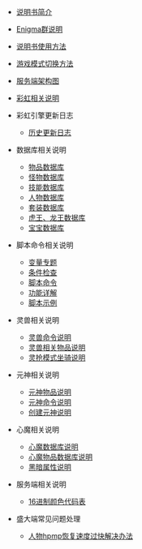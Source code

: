 

- [说明书简介](home.md)
- [Enigma群说明](/eghelp.md)
- [说明书使用方法](/00/uplist.md)
- [游戏模式切换方法](/00/uplist.md)
- [服务端架构图](/00/uplist.md)
- [彩虹相关说明](/00/uplist.md)

- 彩虹引擎更新日志
  - [历史更新日志](/00/uplist.md)

- 数据库相关说明
  - [物品数据库](/00/uplist.md)
  - [怪物数据库](/00/uplist.md)
  - [技能数据库](/00/uplist.md)
  - [人物数据库](/00/uplist.md)
  - [套装数据库](/00/uplist.md)
  - [虎王、龙王数据库](/00/uplist.md)
  - [宝宝数据库](/00/uplist.md)

- 脚本命令相关说明
  - [变量专题](/00/uplist.md)
  - [条件检查](/00/uplist.md)
  - [脚本命令](/00/uplist.md)
  - [功能详解](/00/uplist.md)
  - [脚本示例](/00/uplist.md)
- 灵兽相关说明
  - [灵兽命令说明](/00/uplist.md)
  - [灵兽相关物品说明](/00/uplist.md)
  - [灵抢模式坐骑说明](/00/uplist.md)

- 元神相关说明
  - [元神物品说明](/00/uplist.md)
  - [元神命令说明](/00/uplist.md)
  - [创建元神说明](/00/uplist.md)

- 心魔相关说明
  - [心魔数据库说明](/00/uplist.md)
  - [心魔物品数据库说明](/00/uplist.md)
  - [黑暗属性说明](/00/uplist.md)

- 服务端相关说明
  - [16进制颜色代码表](/00/uplist.md)

- 盛大端常见问题处理
  - [人物hpmp恢复速度过快解决办法](/00/uplist.md)
